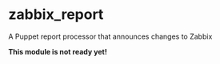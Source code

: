 zabbix_report
=============

A Puppet report processor that announces changes to Zabbix


**This module is not ready yet!**
